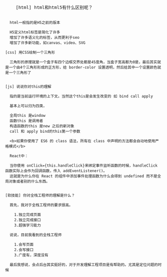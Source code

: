 <!DOCTYPE html>
<html lang="en">
<head>
  <meta charset="UTF-8">
  <title>Title</title>
</head>
<body>
  <pre>
    [html] html和html5有什么区别呢？

      html一般指的是H5之前的版本

      H5定义html标签是简化了许多
      增加了许多语义化的标签，从而更利于seo
      增加了许多新功能，如canvas、video、SVG

    [css] 用CSS绘制一个三角形

      三角形的原理就是一个盒子有四个边框交界处都是45度角，当盒子宽高都为0是，最后其实就是一个由4个三角形形成的正方形，给 border-color 设置透明，然后给其中一个设置颜色就是一个三角形了


    [js] 说说你对this的理解

      指的是当前运行环境的上下文。当然这个this是会发生改变的 如 bind call apply

      基本上可以归为四类，

      全局this 是window
      函数this 是调用者
      构造函数的this 是new 之后的新对象
      call 和 apply bind的this第一个参数

      <b>如果你使用了 ES6 的 class 语法，所有在 class 中声明的方法都会自动地使用严格模式</b>

      React中：

      当你使用 onClick={this.handleClick}来绑定事件监听函数的时候，handleClick 函数实际上会作为回调函数，传入 addEventListener()。
      这就是为什么你在 React 的组件中添加事件处理函数为什么会得到 undefined 而不是全局对象或者别的什么东西。


    [软技能] 你对全栈工程师的理解是什么？

      首先，我对于全栈工程师的要求很高。

        1.独立完成页面
        2.独立完成接口
        3.超强学习能力

      说说，目前我看到的全栈工程师

        1.会写页面
        2.会写接口
        3.广度有，深度没有

      最后我想说，会点后台其实挺好的，对于开发理解工程项目是有帮助的。尤其是定位问题的时候
  </pre>
</body>

<script>
    'use strict';


    //手写

  //实现


  //demo
  // 使用 ES6 的 class 语法
  class Cat {
      sayThis () {
          console.log(this); // 这里的 `this` 指向谁？
      }

      exec (cb) {
          console.log(this)
          cb();
      }

      render () {
          console.log(this)
          let _this = this;
          this.exec(_this.sayThis);
      }
  }

  const tom = new Cat();
  tom.render(); // 输出结果是什么？




  const jerry = {
      sayThis: function () {
          console.log(this); // 这里的 `this` 指向谁？
      },

      exec: function (cb) {
          cb();
      },

      render: function () {
          this.exec(this.sayThis);
      },
  }

  jerry.render(); // 输出结果是什么？


</script>
</html>
